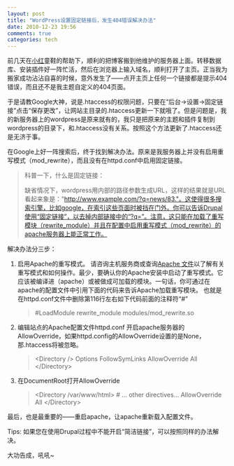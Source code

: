 ```yaml
---
layout: post
title: "WordPress设置固定链接后，发生404错误解决办法"
date: 2010-12-23 19:56
comments: true
categories: tech
---
```

前几天在<a href="http://linfcstmr.net/" target="_blank">小红</a>童鞋的帮助下，顺利的把博客搬到他维护的服务器上面。转移数据库、安装插件好一阵忙活，然后在浏览器上输入域名，顺利打开了主页。正当我为搬家成功沾沾自喜的时候，意外发生了——点开主页上任何一个链接都是提示404错误，而且还不是我主题自定义的404页面。

于是请教Google大神，说是.htaccess的权限问题，只要在“后台→设置→固定链接”点击“保存更改”，让网站主目录的.htaccess更新一下就哦了。但是问题是，我的新服务器上的wordpress是原来就有的，我只是把原来的主题和插件复制到wordpress的目录下，和.htaccess没有关系。按照这个方法更新了.htaccess还是无济于事。

在Google上好一阵搜索后，终于找到解决办法。原来是我服务器上并没有启用重写模式（mod_rewrite），而且没有在httpd.conf中启用固定链接。<!--more-->
<blockquote>科普一下，什么是固定链接：

缺省情况下，wordpress用内部的路径参数生成URL，这样的结果就是URL看起来象是："http://www.example.com/?q=news/83."。这使得很多搜索引擎，比如google，在索引这些页面时被挡在门外。你可以告诉Drupal使用“固定链接”，以去掉内部链接中的“?q=”。注意，这只能在加载了重写模块（rewrite_module）并且在配置中启用重写模式（mod_rewrite）的apache服务器上能正常工作。</blockquote>
<span style="background-color: #f8f8f8;">解决办法分三步：</span>
<ol>
	<li>启用Apache的重写模式。
请咨询主机服务商或查询<a href="http://httpd.apache.org/docs/1.3/mod/mod_rewrite.html">Apache 文件</a>以了解有关重写模式和如何操作。最少，要确认你的Apache安装中启动了重写模式。它应该被编译进（apache）或被做成可加载的模块。一句话，你可通过在apache的配置文件中引用下面的代码来告诉Apache加载重写模块。
也就是在httpd.conf文件中删除第116行左右如下代码前面的注释符“#”
<blockquote>#LoadModule rewrite_module modules/mod_rewrite.so</blockquote>
</li>
	<li>编辑站点的Apache配置文件httpd.conf
开启apache服务器的AllowOverride，如果httpd.config的AllowOverride设置的是None，那.htaccess将被忽略。
<blockquote>&lt;Directory /&gt;
Options FollowSymLinks
AllowOverride All
&lt;/Directory&gt;</blockquote>
</li>
	<li>在DocumentRoot打开AllowOverride
<blockquote>&lt;Directory /var/www/html&gt;
# ... other directives...
AllowOverride All
&lt;/Directory&gt;</blockquote>
</li>
</ol>
最后，也是最重要的——重启apache，让apache重新载入配置文件。

Tips: 如果您在使用Drupal过程中不能开启“简洁链接”，可以按照同样的办法解决。

大功告成，吼吼~